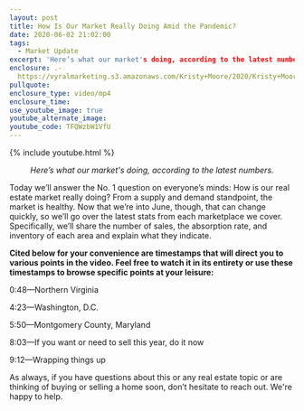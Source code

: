 ```yaml
---
layout: post
title: How Is Our Market Really Doing Amid the Pandemic?
date: 2020-06-02 21:02:00
tags:
  - Market Update
excerpt: 'Here’s what our market's doing, according to the latest numbers.'
enclosure: .-
  https://vyralmarketing.s3.amazonaws.com/Kristy+Moore/2020/Kristy+Moore+How+Is+the+Market+Really+Doing+(1).mp4
pullquote:
enclosure_type: video/mp4
enclosure_time:
use_youtube_image: true
youtube_alternate_image:
youtube_code: TFQWzbW1VfU
---
```


{% include youtube.html %}

<p style="text-align: center;"><em>Here’s what our market's doing, according to the latest numbers.</em></p>

Today we’ll answer the No. 1 question on everyone’s minds: How is our real estate market really doing? From a supply and demand standpoint, the market is healthy. Now that we’re into June, though, that can change quickly, so we’ll go over the latest stats from each marketplace we cover. Specifically, we’ll share the number of sales, the absorption rate, and inventory of each area and explain what they indicate.&nbsp;&nbsp;

**Cited below for your convenience are timestamps that will direct you to various points in the video. Feel free to watch it in its entirety or use these timestamps to browse specific points at your leisure:&nbsp;**

0:48—Northern Virginia&nbsp;

4:23—Washington, D.C.&nbsp;

5:50—Montgomery County, Maryland&nbsp;

8:03—If you want or need to sell this year, do it now

9:12—Wrapping things up

As always, if you have questions about this or any real estate topic or are thinking of buying or selling a home soon, don’t hesitate to reach out. We're happy to help.